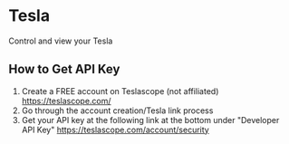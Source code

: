 # Tesla

Control and view your Tesla

## How to Get API Key

1. Create a FREE account on Teslascope (not affiliated) https://teslascope.com/
2. Go through the account creation/Tesla link process
3. Get your API key at the following link at the bottom under "Developer API Key" https://teslascope.com/account/security
